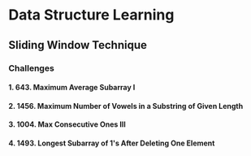 # Data Structure Learning

## Sliding Window Technique



### Challenges

#### 1. **643. Maximum Average Subarray I**


#### 2. **1456. Maximum Number of Vowels in a Substring of Given Length**


#### 3. **1004. Max Consecutive Ones III**


#### 4. **1493. Longest Subarray of 1's After Deleting One Element**

